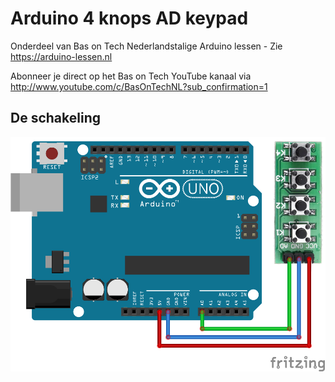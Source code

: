 # Arduino 4 knops AD keypad
Onderdeel van Bas on Tech Nederlandstalige Arduino lessen - Zie https://arduino-lessen.nl

Abonneer je direct op het Bas on Tech YouTube kanaal via http://www.youtube.com/c/BasOnTechNL?sub_confirmation=1

## De schakeling
![alt text](./E29-kc11B04-4-key-buttons-ad-keypad.png "schakel schema")